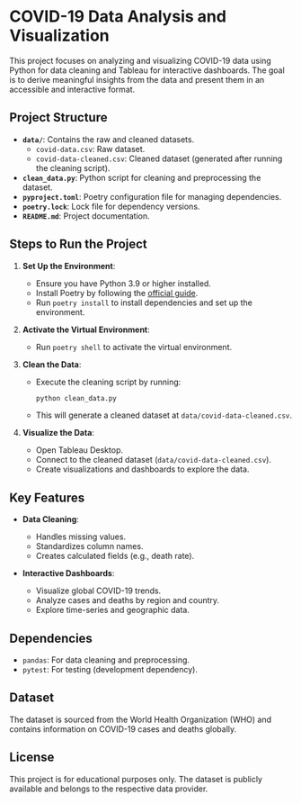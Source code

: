 # COVID-19 Data Analysis and Visualization

This project focuses on analyzing and visualizing COVID-19 data using Python for data cleaning and Tableau for interactive dashboards. The goal is to derive meaningful insights from the data and present them in an accessible and interactive format.

## Project Structure

- **`data/`**: Contains the raw and cleaned datasets.
  - `covid-data.csv`: Raw dataset.
  - `covid-data-cleaned.csv`: Cleaned dataset (generated after running the cleaning script).
- **`clean_data.py`**: Python script for cleaning and preprocessing the dataset.
- **`pyproject.toml`**: Poetry configuration file for managing dependencies.
- **`poetry.lock`**: Lock file for dependency versions.
- **`README.md`**: Project documentation.

## Steps to Run the Project

1. **Set Up the Environment**:

   - Ensure you have Python 3.9 or higher installed.
   - Install Poetry by following the [official guide](https://python-poetry.org/docs/#installation).
   - Run `poetry install` to install dependencies and set up the environment.

2. **Activate the Virtual Environment**:

   - Run `poetry shell` to activate the virtual environment.

3. **Clean the Data**:

   - Execute the cleaning script by running:
     ```bash
     python clean_data.py
     ```
   - This will generate a cleaned dataset at `data/covid-data-cleaned.csv`.

4. **Visualize the Data**:
   - Open Tableau Desktop.
   - Connect to the cleaned dataset (`data/covid-data-cleaned.csv`).
   - Create visualizations and dashboards to explore the data.

## Key Features

- **Data Cleaning**:

  - Handles missing values.
  - Standardizes column names.
  - Creates calculated fields (e.g., death rate).

- **Interactive Dashboards**:
  - Visualize global COVID-19 trends.
  - Analyze cases and deaths by region and country.
  - Explore time-series and geographic data.

## Dependencies

- `pandas`: For data cleaning and preprocessing.
- `pytest`: For testing (development dependency).

## Dataset

The dataset is sourced from the World Health Organization (WHO) and contains information on COVID-19 cases and deaths globally.

## License

This project is for educational purposes only. The dataset is publicly available and belongs to the respective data provider.

